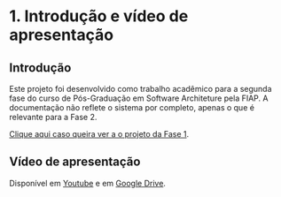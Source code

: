 # 1. Introdução e vídeo de apresentação

## Introdução

Este projeto foi desenvolvido como trabalho acadêmico para a segunda fase do curso de Pós-Graduação em Software Architeture pela FIAP. A documentação não reflete o sistema por completo, apenas o que é relevante para a Fase 2.

[Clique aqui caso queira ver a o projeto da Fase 1](https://github.com/joaosena19/fiap-12soat-projeto-fase-1).

## Vídeo de apresentação

Disponível em [Youtube](https://youtu.be/a6SSs1XuTbg) e em [Google Drive](https://drive.google.com/file/d/1hl-doibUoOJy-krHbLot0UL2IXFaDIDz/view?usp=sharing).